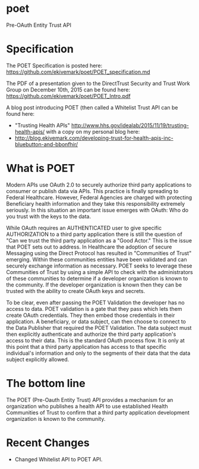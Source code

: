 # poet
Pre-OAuth Entity Trust API

# Specification

The POET Specification is posted here: https://github.com/ekivemark/poet/POET_specification.md

The PDF of a presentation given to the DirectTrust Security and Trust Work Group on December 10th, 2015 
can be found here: https://github.com/ekivemark/poet/POET_Intro.pdf

A blog post introducing POET (then called a Whitelist Trust API can be found here:
- "Trusting Health APIs" http://www.hhs.gov/idealab/2015/11/19/trusting-health-apis/
with a copy on my personal blog here: 
- http://blog.ekivemark.com/developing-trust-for-health-apis-inc-bluebutton-and-bbonfhir/

# What is POET

Modern APIs use OAuth 2.0 to securely authorize third party applications to consumer or publish data via APIs. 
This practice is finally spreading to Federal Healthcare. However, Federal Agencies are charged with protecting
Beneficiary health information and they take this responsibility extremely seriously. In this situation an important
issue emerges with OAuth: Who do you trust with the keys to the data. 

While OAuth requires an AUTHENTICATED user to give specific AUTHORIZATION to a third party application there is still
the question of "Can we trust the third party application as a "Good Actor." This is the issue that POET sets out to
address. In Healthcare the adoption of secure Messaging using the Direct Protocol has resulted in "Communities of Trust"
emerging. Within these communities entities have been validated and can securely exchange information as necessary. 
POET seeks to leverage these Communities of Trust by using a simple API to check with the administrators of these
communities to determine if a developer organization is known to the community. If the developer organization is known
then they can be trusted with the ability to create OAuth keys and secrets. 

To be clear, even after passing the POET Validation the developer has no access to data. POET validation is a gate that
they pass which lets them create OAuth credentials. They then embed those credentials in their application. A beneficiary,
or data subject, can then choose to connect to the Data Publisher that required the POET Validation. The data subject
must then explicitly authenticate and authorize the third party application's access to their data. This is the standard
OAuth process flow. It is only at this point that a third party application has access to that specific individual's 
information and only to the segments of their data that the data subject explicitly allowed.

# The bottom line

The POET (Pre-Oauth Entity Trust) API provides a mechanism for an organization who publishes a health API to use 
established Health Communities of Trust to confirm that a third party application development organization is known 
to the community.

# Recent Changes

- Changed Whitelist API to POET API.
 
 



